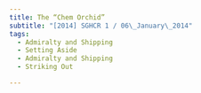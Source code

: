 ```yaml
---
title: The “Chem Orchid”
subtitle: "[2014] SGHCR 1 / 06\_January\_2014"
tags:
  - Admiralty and Shipping
  - Setting Aside
  - Admiralty and Shipping
  - Striking Out

---
```


